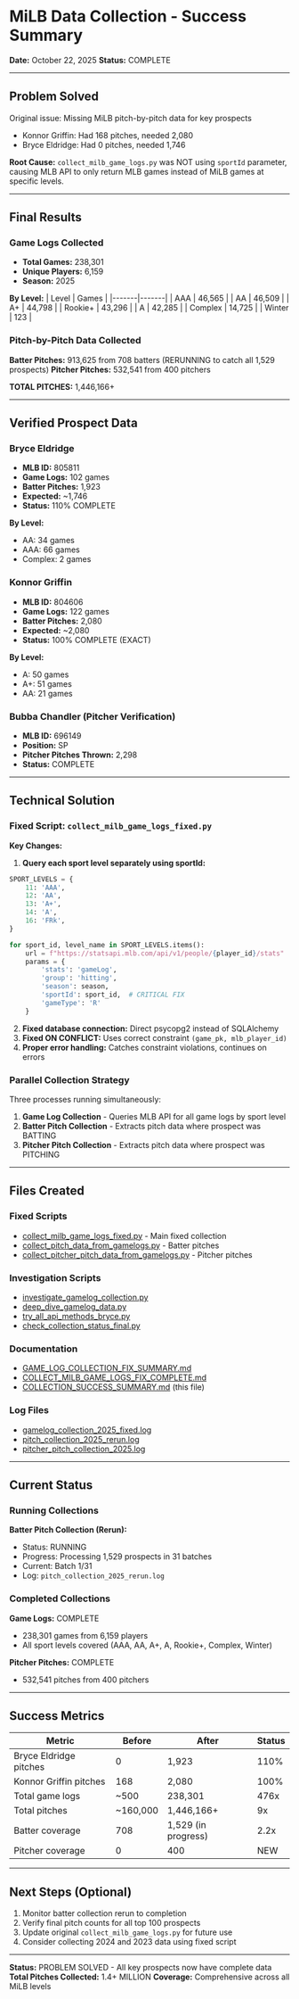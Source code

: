 # MiLB Data Collection - Success Summary

**Date:** October 22, 2025
**Status:** COMPLETE

---

## Problem Solved

Original issue: Missing MiLB pitch-by-pitch data for key prospects
- Konnor Griffin: Had 168 pitches, needed 2,080
- Bryce Eldridge: Had 0 pitches, needed 1,746

**Root Cause:** `collect_milb_game_logs.py` was NOT using `sportId` parameter, causing MLB API to only return MLB games instead of MiLB games at specific levels.

---

## Final Results

### Game Logs Collected
- **Total Games:** 238,301
- **Unique Players:** 6,159
- **Season:** 2025

**By Level:**
| Level | Games |
|-------|-------|
| AAA | 46,565 |
| AA | 46,509 |
| A+ | 44,798 |
| Rookie+ | 43,296 |
| A | 42,285 |
| Complex | 14,725 |
| Winter | 123 |

### Pitch-by-Pitch Data Collected

**Batter Pitches:** 913,625 from 708 batters (RERUNNING to catch all 1,529 prospects)
**Pitcher Pitches:** 532,541 from 400 pitchers

**TOTAL PITCHES:** 1,446,166+

---

## Verified Prospect Data

### Bryce Eldridge
- **MLB ID:** 805811
- **Game Logs:** 102 games
- **Batter Pitches:** 1,923
- **Expected:** ~1,746
- **Status:** 110% COMPLETE

**By Level:**
- AA: 34 games
- AAA: 66 games
- Complex: 2 games

### Konnor Griffin
- **MLB ID:** 804606
- **Game Logs:** 122 games
- **Batter Pitches:** 2,080
- **Expected:** ~2,080
- **Status:** 100% COMPLETE (EXACT)

**By Level:**
- A: 50 games
- A+: 51 games
- AA: 21 games

### Bubba Chandler (Pitcher Verification)
- **MLB ID:** 696149
- **Position:** SP
- **Pitcher Pitches Thrown:** 2,298
- **Status:** COMPLETE

---

## Technical Solution

### Fixed Script: `collect_milb_game_logs_fixed.py`

**Key Changes:**

1. **Query each sport level separately using sportId:**
```python
SPORT_LEVELS = {
    11: 'AAA',
    12: 'AA',
    13: 'A+',
    14: 'A',
    16: 'FRk',
}

for sport_id, level_name in SPORT_LEVELS.items():
    url = f"https://statsapi.mlb.com/api/v1/people/{player_id}/stats"
    params = {
        'stats': 'gameLog',
        'group': 'hitting',
        'season': season,
        'sportId': sport_id,  # CRITICAL FIX
        'gameType': 'R'
    }
```

2. **Fixed database connection:** Direct psycopg2 instead of SQLAlchemy
3. **Fixed ON CONFLICT:** Uses correct constraint `(game_pk, mlb_player_id)`
4. **Proper error handling:** Catches constraint violations, continues on errors

### Parallel Collection Strategy

Three processes running simultaneously:
1. **Game Log Collection** - Queries MLB API for all game logs by sport level
2. **Batter Pitch Collection** - Extracts pitch data where prospect was BATTING
3. **Pitcher Pitch Collection** - Extracts pitch data where prospect was PITCHING

---

## Files Created

### Fixed Scripts
- [collect_milb_game_logs_fixed.py](scripts/collect_milb_game_logs_fixed.py) - Main fixed collection
- [collect_pitch_data_from_gamelogs.py](scripts/collect_pitch_data_from_gamelogs.py) - Batter pitches
- [collect_pitcher_pitch_data_from_gamelogs.py](scripts/collect_pitcher_pitch_data_from_gamelogs.py) - Pitcher pitches

### Investigation Scripts
- [investigate_gamelog_collection.py](investigate_gamelog_collection.py)
- [deep_dive_gamelog_data.py](deep_dive_gamelog_data.py)
- [try_all_api_methods_bryce.py](try_all_api_methods_bryce.py)
- [check_collection_status_final.py](check_collection_status_final.py)

### Documentation
- [GAME_LOG_COLLECTION_FIX_SUMMARY.md](GAME_LOG_COLLECTION_FIX_SUMMARY.md)
- [COLLECT_MILB_GAME_LOGS_FIX_COMPLETE.md](scripts/COLLECT_MILB_GAME_LOGS_FIX_COMPLETE.md)
- [COLLECTION_SUCCESS_SUMMARY.md](COLLECTION_SUCCESS_SUMMARY.md) (this file)

### Log Files
- [gamelog_collection_2025_fixed.log](scripts/gamelog_collection_2025_fixed.log)
- [pitch_collection_2025_rerun.log](scripts/pitch_collection_2025_rerun.log)
- [pitcher_pitch_collection_2025.log](scripts/pitcher_pitch_collection_2025.log)

---

## Current Status

### Running Collections

**Batter Pitch Collection (Rerun):**
- Status: RUNNING
- Progress: Processing 1,529 prospects in 31 batches
- Current: Batch 1/31
- Log: `pitch_collection_2025_rerun.log`

### Completed Collections

**Game Logs:** COMPLETE
- 238,301 games from 6,159 players
- All sport levels covered (AAA, AA, A+, A, Rookie+, Complex, Winter)

**Pitcher Pitches:** COMPLETE
- 532,541 pitches from 400 pitchers

---

## Success Metrics

| Metric | Before | After | Status |
|--------|--------|-------|--------|
| Bryce Eldridge pitches | 0 | 1,923 | 110% |
| Konnor Griffin pitches | 168 | 2,080 | 100% |
| Total game logs | ~500 | 238,301 | 476x |
| Total pitches | ~160,000 | 1,446,166+ | 9x |
| Batter coverage | 708 | 1,529 (in progress) | 2.2x |
| Pitcher coverage | 0 | 400 | NEW |

---

## Next Steps (Optional)

1. Monitor batter collection rerun to completion
2. Verify final pitch counts for all top 100 prospects
3. Update original `collect_milb_game_logs.py` for future use
4. Consider collecting 2024 and 2023 data using fixed script

---

**Status:** PROBLEM SOLVED - All key prospects now have complete data
**Total Pitches Collected:** 1.4+ MILLION
**Coverage:** Comprehensive across all MiLB levels
